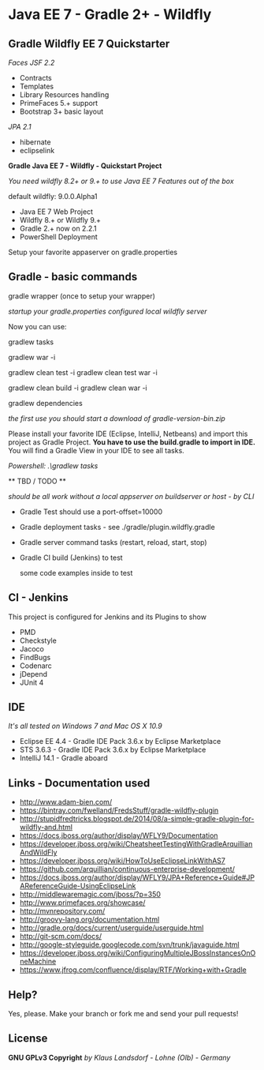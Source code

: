 Java EE 7 - Gradle 2+ - Wildfly
==============

Gradle Wildfly EE 7 Quickstarter
--------------

*Faces JSF 2.2*
- Contracts
- Templates
- Library Resources handling
- PrimeFaces 5.+ support
- Bootstrap 3+ basic layout

*JPA 2.1*
- hibernate
- eclipselink


**Gradle Java EE 7 - Wildfly - Quickstart Project**

*You need wildfly 8.2+ or 9.+ to use Java EE 7 Features out of the box*

default wildfly: 9.0.0.Alpha1

- Java EE 7 Web Project
- Wildfly 8.+ or Wildfly 9.+
- Gradle 2.+ now on 2.2.1
- PowerShell Deployment

Setup your favorite appaserver on gradle.properties


Gradle - basic commands
--------------
gradle wrapper (once to setup your wrapper)

*startup your gradle.properties configured local wildfly server*

Now you can use:

gradlew tasks

gradlew war -i

gradlew clean test -i
gradlew clean test war -i

gradlew clean build -i
gradlew clean war -i

gradlew dependencies

*the first use you should start a download of gradle-version-bin.zip*

Please install your favorite IDE (Eclipse, IntelliJ, Netbeans) 
and import this project as Gradle Project.
**You have to use the build.gradle to import in IDE.**
You will find a Gradle View in your IDE to see all tasks.

*Powershell: .\gradlew tasks*

** TBD / TODO **

*should be all work without a local appserver on buildserver or host - by CLI*

- Gradle Test should use a port-offset=10000
- Gradle deployment tasks - see ./gradle/plugin.wildfly.gradle
- Gradle server command tasks (restart, reload, start, stop)
- Gradle CI build (Jenkins) to test

	some code examples inside to test

CI - Jenkins
--------------

This project is configured for Jenkins and its Plugins to show

* PMD
* Checkstyle
* Jacoco
* FindBugs
* Codenarc
* jDepend
* JUnit 4


IDE
--------------

*It's all tested on Windows 7 and Mac OS X 10.9*

* Eclipse EE 4.4 - Gradle IDE Pack 3.6.x by Eclipse Marketplace
* STS 3.6.3 - Gradle IDE Pack 3.6.x by Eclipse Marketplace
* IntelliJ 14.1 - Gradle aboard


Links - Documentation used
--------------
- http://www.adam-bien.com/
- https://bintray.com/fwelland/FredsStuff/gradle-wildfly-plugin
- http://stupidfredtricks.blogspot.de/2014/08/a-simple-gradle-plugin-for-wildfly-and.html
- https://docs.jboss.org/author/display/WFLY9/Documentation
- https://developer.jboss.org/wiki/CheatsheetTestingWithGradleArquillianAndWildFly
- https://developer.jboss.org/wiki/HowToUseEclipseLinkWithAS7
- https://github.com/arquillian/continuous-enterprise-development/
- https://docs.jboss.org/author/display/WFLY9/JPA+Reference+Guide#JPAReferenceGuide-UsingEclipseLink
- http://middlewaremagic.com/jboss/?p=350
- http://www.primefaces.org/showcase/
- http://mvnrepository.com/
- http://groovy-lang.org/documentation.html
- http://gradle.org/docs/current/userguide/userguide.html
- http://git-scm.com/docs/
- http://google-styleguide.googlecode.com/svn/trunk/javaguide.html
- https://developer.jboss.org/wiki/ConfiguringMultipleJBossInstancesOnOneMachine
- https://www.jfrog.com/confluence/display/RTF/Working+with+Gradle

Help?
--------------
Yes, please.
Make your branch or fork me and send your pull requests!

License
--------------
**GNU GPLv3 Copyright**
*by Klaus Landsdorf - Lohne (Olb) - Germany*
